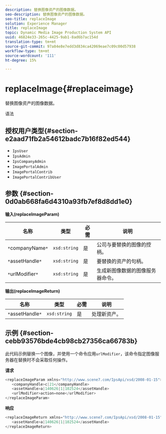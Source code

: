 ```yaml
---
description: 替换图像资产的图像数据。
seo-description: 替换图像资产的图像数据。
seo-title: replaceImage
solution: Experience Manager
title: replaceImage
topic: Dynamic Media Image Production System API
uuid: 46824e33-265c-4425-9ab1-8ad6b7ac154d
translation-type: tm+mt
source-git-commit: 97a84e8e7edd3d834ca42069eae7c09c00d57938
workflow-type: tm+mt
source-wordcount: '111'
ht-degree: 15%

---
```



# replaceImage{#replaceimage}

替换图像资产的图像数据。

语法

## 授权用户类型{#section-e2aad71fb2a54612badc7b16f82ed544}

* `IpsUser`
* `IpsAdmin`
* `IpsCompanyAdmin`
* `ImagePortalAdmin`
* `ImagePortalContrib`
* `ImagePortalContribUser`

## 参数 {#section-0d0ab668fa6d4310a93fb7ef8d8dd1e0}

**输入(replaceImageParam)**

| 名称 | 类型 | 必需 | 说明 |
|---|---|---|---|
| `*`companyName`*` | `xsd:string` | 是 | 公司与要替换的图像的控柄。 |
| `*`assetHandle`*` | `xsd:string` | 是 | 要替换的资产的句柄。 |
| `*`urlModifier`*` | `xsd:string` | 是 | 生成新图像数据的图像服务器命令。 |

**输出(replaceImageReturn)**

| 名称 | 类型 | 必需 | 说明 |
|---|---|---|---|
| `*`assetHandle`*` | `xsd:string` | 是 | 处理新资产。 |

## 示例 {#section-cebb93576bde4cb98cb27356ca66783b}

此代码示例替换一个图像，并使用一个命令应用`urlModifier`，该命令指定图像服务器在替换时不会采取任何操作。

**请求**

```java
<replaceImageParam xmlns="http://www.scene7.com/IpsApi/xsd/2008-01-15">
   <companyHandle>c|21</companyHandle>
   <assetHandle>a|140626|1|102524</assetHandle>
   <urlModifier>action=none</urlModifier>
</replaceImageParam>
```

**响应**

```java
<replaceImageReturn xmlns="http://www.scene7.com/IpsApi/xsd/2008-01-15">
   <assetHandle>a|140626|1|102524</assetHandle>
</replaceImageReturn>
```

